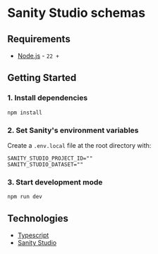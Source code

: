 # Sanity Studio schemas

## Requirements
- [Node.js](https://nodejs.org/en) - `22 +`

## Getting Started

### 1. Install dependencies

```
npm install
```

### 2. Set Sanity's environment variables

  Create a `.env.local` file at the root directory with: 

```
SANITY_STUDIO_PROJECT_ID=""
SANITY_STUDIO_DATASET=""
```

### 3. Start development mode

```
npm run dev
```


## Technologies
- [Typescript](https://www.typescriptlang.org/)
- [Sanity Studio](https://www.sanity.io/docs)
